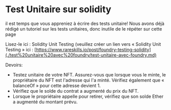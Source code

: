 # **Test Unitaire sur solidity**

il est temps que vous appreniez à écrire des tests unitaire! Nous avons déjà rédigé un tutoriel sur les tests unitaires, donc inutile de le répéter sur cette page

Lisez-le ici : Solidity Unit Testing (veuillez créer un lien vers « Solidity Unit Testing » ici : [https://www.rareskills.io/post/foundry-testing-solidity](./test%20unitaire%20avec%20foundry/test-unitaire-avec-foundry.md)

Devoirs:

* Testez unitaire de votre NFT. Assurez-vous que lorsque vous le minte, le propriétaire du NFT est l'adresse qui l'a minté. Vérifiez également que « balanceOf » pour cette adresse devient 1.
* Vérifiez que le solde du contrat a augmenté du prix du NFT.
* Lorsque le propriétaire appelle pour retirer, vérifiez que son solde Ether a augmenté du montant prévu.

